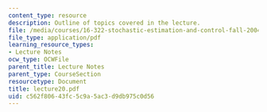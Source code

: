 ```yaml
---
content_type: resource
description: Outline of topics covered in the lecture.
file: /media/courses/16-322-stochastic-estimation-and-control-fall-2004/c562f80643fc5c9a5ac3d9db975c0d56_lecture20.pdf
file_type: application/pdf
learning_resource_types:
- Lecture Notes
ocw_type: OCWFile
parent_title: Lecture Notes
parent_type: CourseSection
resourcetype: Document
title: lecture20.pdf
uid: c562f806-43fc-5c9a-5ac3-d9db975c0d56
---
```

